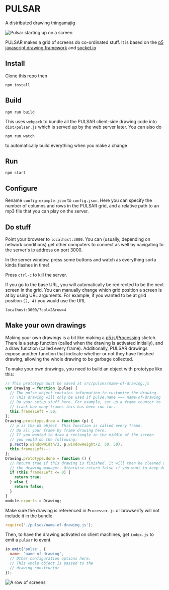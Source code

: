 # PULSAR
A distributed drawing thingamajig

![Pulsar starting up on a screen](http://pulsar.dermah.org/pulsar.jpg)

PULSAR makes a grid of screens do co-ordinated stuff. It is based on the [p5 javascript drawing framework](http://p5js.org/) and [socket.io](http://socket.io)

## Install

Clone this repo then

    npm install

## Build

    npm run build

This uses `webpack` to bundle all the PULSAR client-side drawing code into `dist/pulsar.js` which is served up by the web server later. You can also do

    npm run watch
    
to automatically build everything when you make a change

## Run

    npm start

## Configure

Rename `config-example.json` to `config.json`. Here you can specify the number of columns and rows in the PULSAR grid, and a relative path to an mp3 file that you can play on the server. 

## Do stuff

Point your browser to `localhost:3000`. You can (usually, depending on network conditions) get other computers to connect as well by navigating to the server's ip address on port 3000. 

In the server window, press some buttons and watch as everything sorta kinda flashes in time!

Press `ctrl-c` to kill the server.

If you go to the base URL, you will automatically be redirected to be the next screen in the grid. You can manually change which grid position a screen is at by using URL arguments. For example, if you wanted to be at grid position `(2, 4)` you would use the URL

    localhost:3000/?col=2&row=4

## Make your own drawings

Making your own drawings is a bit like making a [p5.js](http://p5js.org/)/[Processing](https://processing.org/) sketch. There is a setup function (called when the drawing is activated initially), and a draw function (called every frame). Additionally, PULSAR drawings expose another function that indicate whether or not they have finished drawing, allowing the whole drawing to be garbage collected. 

To make your own drawings, you need to build an object with prototype like this:

```JavaScript
// This prototype must be saved at src/pulses/name-of-drawing.js
var Drawing = function (pulse) {
  // The pulse object contains information to customise the drawing.
  // This drawing will only be used if pulse.name === name-of-drawing
  // Do your setup stuff here. For example, set up a frame counter to 
  // track how many frames this has been run for. 
  this.framesLeft = 50;
};
Drawing.prototype.draw = function (p) {
  // p is the p5 object. This function is called every frame. 
  // Do all your frame by frame drawing here.
  // If you wanted to draw a rectangle in the middle of the screen
  // you would do the following:
  p.rect(p.windowWidth/2, p.windowHeight/2, 50, 50);
  this.framesLeft--;
};
Drawing.prototype.done = function () {
  // Return true if this drawing is finished. It will then be cleaned up by
  // the drawing manager. Otherwise return false if you want to keep drawing frames
  if (this.framesLeft <= 0) {
    return true;
  } else {
    return false;
  }
}
module.exports = Drawing;
```

Make sure the drawing is referenced in `Processor.js` or browserify will not include it in the bundle. 

```JavaScript
require('./pulses/name-of-drawing.js');
```

Then, to have the drawing activated on client machines, get `index.js` to emit a `pulsar` io event.

```JavaScript
io.emit('pulse', { 
  name: 'name-of-drawing',
  // Other configuration options here.
  // This whole object is passed to the 
  // drawing constructor
});
```

![A row of screens](http://pulsar.dermah.org/PULSAR1.jpg)